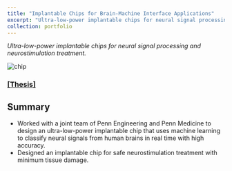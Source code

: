 ```yaml
---
title: "Implantable Chips for Brain-Machine Interface Applications"
excerpt: "Ultra-low-power implantable chips for neural signal processing and neurostimulation treatment<br/><img src='/files/bmi/cover.jpg'>"
collection: portfolio
---
```


*Ultra-low-power implantable chips for neural signal processing and neurostimulation treatment.*

![chip](https://Ericland.github.io/files/bmi/cover.jpg)
### [[Thesis]](https://Ericland.github.io/files/papers/BMI_Thesis.pdf) 
## Summary
- Worked with a joint team of Penn Engineering and Penn Medicine to design an ultra-low-power implantable chip that uses machine learning to classify neural signals from human brains in real time with high accuracy.
- Designed an implantable chip for safe neurostimulation treatment with minimum tissue damage.
